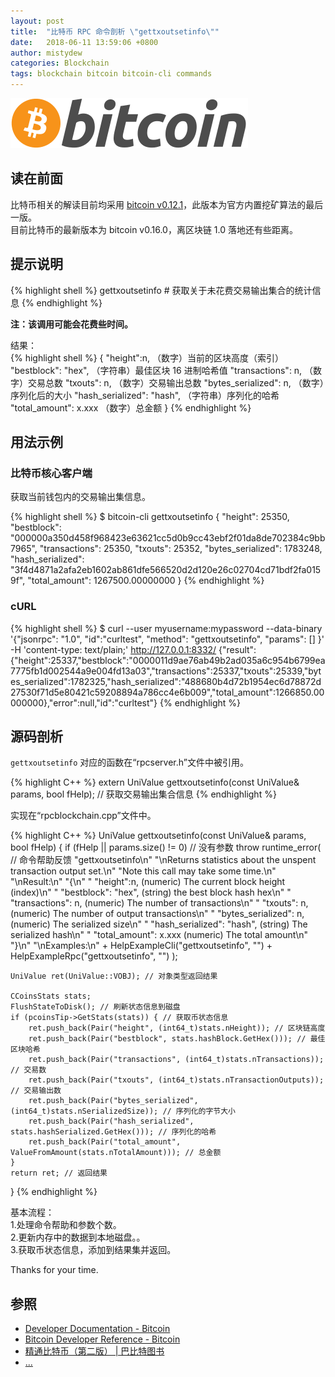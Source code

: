 ```yaml
---
layout: post
title:  "比特币 RPC 命令剖析 \"gettxoutsetinfo\""
date:   2018-06-11 13:59:06 +0800
author: mistydew
categories: Blockchain
tags: blockchain bitcoin bitcoin-cli commands
---
```

![bitcoin](/images/20180504/bitcoin.svg)

## 读在前面
比特币相关的解读目前均采用 [bitcoin v0.12.1](https://github.com/bitcoin/bitcoin/tree/v0.12.1)，此版本为官方内置挖矿算法的最后一版。<br>
目前比特币的最新版本为 bitcoin v0.16.0，离区块链 1.0 落地还有些距离。

## 提示说明

{% highlight shell %}
gettxoutsetinfo # 获取关于未花费交易输出集合的统计信息
{% endhighlight %}

**注：该调用可能会花费些时间。**

结果：<br>
{% highlight shell %}
{
  "height":n,     （数字）当前的区块高度（索引）
  "bestblock": "hex",   （字符串）最佳区块 16 进制哈希值
  "transactions": n,      （数字）交易总数
  "txouts": n,            （数字）交易输出总数
  "bytes_serialized": n,  （数字）序列化后的大小
  "hash_serialized": "hash",   （字符串）序列化的哈希
  "total_amount": x.xxx          （数字）总金额
}
{% endhighlight %}

## 用法示例

### 比特币核心客户端

获取当前钱包内的交易输出集信息。

{% highlight shell %}
$ bitcoin-cli gettxoutsetinfo
{
  "height": 25350,
  "bestblock": "000000a350d458f968423e63621cc5d0b9cc43ebf2f01da8de702384c9bb7965",
  "transactions": 25350,
  "txouts": 25352,
  "bytes_serialized": 1783248,
  "hash_serialized": "3f4d4871a2afa2eb1602ab861dfe566520d2d120e26c02704cd71bdf2fa0159f",
  "total_amount": 1267500.00000000
}
{% endhighlight %}

### cURL

{% highlight shell %}
$ curl --user myusername:mypassword --data-binary '{"jsonrpc": "1.0", "id":"curltest", "method": "gettxoutsetinfo", "params": [] }' -H 'content-type: text/plain;' http://127.0.0.1:8332/
{"result":{"height":25337,"bestblock":"0000011d9ae76ab49b2ad035a6c954b6799ea7775fb1d002544a9e004fd13a03","transactions":25337,"txouts":25339,"bytes_serialized":1782325,"hash_serialized":"488680b4d72b1954ec6d78872d27530f71d5e80421c59208894a786cc4e6b009","total_amount":1266850.00000000},"error":null,"id":"curltest"}
{% endhighlight %}

## 源码剖析
`gettxoutsetinfo` 对应的函数在“rpcserver.h”文件中被引用。

{% highlight C++ %}
extern UniValue gettxoutsetinfo(const UniValue& params, bool fHelp); // 获取交易输出集合信息
{% endhighlight %}

实现在“rpcblockchain.cpp”文件中。

{% highlight C++ %}
UniValue gettxoutsetinfo(const UniValue& params, bool fHelp)
{
    if (fHelp || params.size() != 0) // 没有参数
        throw runtime_error( // 命令帮助反馈
            "gettxoutsetinfo\n"
            "\nReturns statistics about the unspent transaction output set.\n"
            "Note this call may take some time.\n"
            "\nResult:\n"
            "{\n"
            "  \"height\":n,     (numeric) The current block height (index)\n"
            "  \"bestblock\": \"hex\",   (string) the best block hash hex\n"
            "  \"transactions\": n,      (numeric) The number of transactions\n"
            "  \"txouts\": n,            (numeric) The number of output transactions\n"
            "  \"bytes_serialized\": n,  (numeric) The serialized size\n"
            "  \"hash_serialized\": \"hash\",   (string) The serialized hash\n"
            "  \"total_amount\": x.xxx          (numeric) The total amount\n"
            "}\n"
            "\nExamples:\n"
            + HelpExampleCli("gettxoutsetinfo", "")
            + HelpExampleRpc("gettxoutsetinfo", "")
        );

    UniValue ret(UniValue::VOBJ); // 对象类型返回结果

    CCoinsStats stats;
    FlushStateToDisk(); // 刷新状态信息到磁盘
    if (pcoinsTip->GetStats(stats)) { // 获取币状态信息
        ret.push_back(Pair("height", (int64_t)stats.nHeight)); // 区块链高度
        ret.push_back(Pair("bestblock", stats.hashBlock.GetHex())); // 最佳区块哈希
        ret.push_back(Pair("transactions", (int64_t)stats.nTransactions)); // 交易数
        ret.push_back(Pair("txouts", (int64_t)stats.nTransactionOutputs)); // 交易输出数
        ret.push_back(Pair("bytes_serialized", (int64_t)stats.nSerializedSize)); // 序列化的字节大小
        ret.push_back(Pair("hash_serialized", stats.hashSerialized.GetHex())); // 序列化的哈希
        ret.push_back(Pair("total_amount", ValueFromAmount(stats.nTotalAmount))); // 总金额
    }
    return ret; // 返回结果
}
{% endhighlight %}

基本流程：<br>
1.处理命令帮助和参数个数。<br>
2.更新内存中的数据到本地磁盘。。<br>
3.获取币状态信息，添加到结果集并返回。

Thanks for your time.

## 参照
* [Developer Documentation - Bitcoin](https://bitcoin.org/en/developer-documentation)
* [Bitcoin Developer Reference - Bitcoin](https://bitcoin.org/en/developer-reference#gettxoutsetinfo)
* [精通比特币（第二版） \| 巴比特图书](http://book.8btc.com/masterbitcoin2cn)
* [...](https://github.com/mistydew/blockchain)
